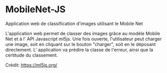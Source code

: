# MobileNet-JS
Application web de classification d'images utilisant le Mobile Net

L'application web permet de classer des images grâce au modèle Mobile Net et à l' API Javascript ml5js.
Une fois ouverte, l'utilisateur peut charger une image, soit en cliquant sur le bouton "charger", soit en le déposant directement.
L' application va prédire la classe de l'erreur, ainsi que  la certitude du classement.

Crédit: https://ml5js.org/
